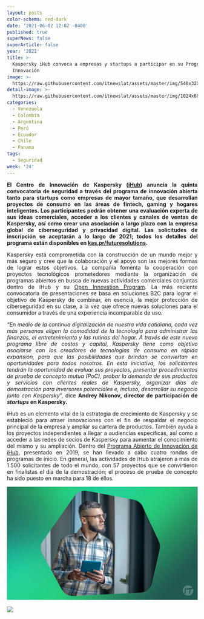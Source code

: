```yaml
---
layout: posts
color-schema: red-dark
date: '2021-06-02 12:02 -0400'
published: true
superNews: false
superArticle: false
year: '2021'
title: >-
  Kaspersky iHub convoca a empresas y startups a participar en su Programa de
  Innovación
image: >-
  https://raw.githubusercontent.com/itnewslat/assets/master/img/540x320/Kaspersky-Trabajo-p.jpg
detail-image: >-
  https://raw.githubusercontent.com/itnewslat/assets/master/img/1024x680/Kaspersky-Trabajo-g.jpg
categories:
  - Venezuela
  - Colombia
  - Argentina
  - Perú
  - Ecuador
  - Chile
  - Panama
tags:
  - Seguridad
week: '24'
---
```

<p style="text-align: justify;"><strong>El Centro de Innovación de Kaspersky (</strong><a href="https://www.kaspersky.com/ihub/"><strong>iHub</strong></a><strong>) anuncia la quinta </strong><strong>convocatoria de seguridad a través del programa de innovación abiert</strong><strong>a </strong><strong>tanto para startups como empresas de mayor tamaño, que desarrollan proyectos de consumo en las áreas de fintech, gaming y hogares inteligentes. Los participantes podrán obtener una evaluación experta de sus ideas comerciales, acceder a los clientes y canales de ventas de Kaspersky, así como crear una asociación a largo plazo con la empresa global de ciberseguridad y privacidad digital. Las solicitudes de inscripción se aceptarán a lo largo de 2021; todos los detalles del programa están disponibles en </strong><a href="https://kas.pr/futuresolutions"><strong>kas.pr/futuresolutions</strong></a><strong>.</strong></p>
<p style="text-align: justify;">Kaspersky está comprometida con la construcción de un mundo mejor y más seguro y cree que la colaboración y el apoyo son las mejores formas de lograr estos objetivos. La compañía fomenta la cooperación con proyectos tecnológicos prometedores mediante la organización de programas abiertos en busca de nuevas actividades comerciales conjuntas dentro de iHub y su <a href="https://www.kaspersky.com/startups/">Open Innovation Program</a>. La más reciente convocatoria de presentaciones se basa en soluciones B2C para lograr el objetivo de Kaspersky de combinar, en esencia, la mejor protección de ciberseguridad en su clase, a la vez que ofrece nuevas soluciones para el consumidor a través de una experiencia incomparable de uso.</p>
<p style="text-align: justify;"><em>“En medio de la continua digitalización de nuestra vida cotidiana, cada vez más personas eligen la comodidad de la tecnología para administrar las finanzas, el entretenimiento y las rutinas del hogar. A través de este nuevo programa libre de costos y capital, Kaspersky tiene como objetivo asociarse con los creadores de tecnologías de consumo en rápida expansión, para que las posibilidades que brindan se conviertan en oportunidades para todos nosotros. En esta iniciativa, los solicitantes tendrán la oportunidad de evaluar sus proyectos, presentar procedimientos de prueba de concepto mutua (PoC), probar la demanda de sus productos y servicios con clientes reales de Kaspersky, organizar días de demostración para inversores potenciales e, incluso, desarrollar su negocio junto con Kaspersky</em>”, dice <strong>Andrey Nikonov, director de participación de <em>startups </em>en Kaspersky.</strong></p>
<p style="text-align: justify;">iHub es un elemento vital de la estrategia de crecimiento de Kaspersky y se estableció para atraer innovaciones con el fin de respaldar el negocio principal de la empresa y ampliar su cartera de productos. También ayuda a los proyectos independientes a llegar a audiencias específicas, así como a acceder a las redes de socios de Kaspersky para aumentar el conocimiento del mismo y su ampliación. Dentro del <a href="https://www.kaspersky.com/startups/">Programa Abierto de Innovación de iHub</a>, presentado en 2019, se han llevado a cabo cuatro rondas de programas de inicio. En general, las actividades de iHub atrajeron a más de 1.500 solicitantes de todo el mundo, con 57 proyectos que se convirtieron en finalistas el día de la demostración; el proceso de prueba de concepto ha sido puesto en marcha para 18 de ellos.</p>

![](https://raw.githubusercontent.com/itnewslat/assets/master/img/540x320/Kaspersky-Trabajo-p.jpg)


<img src="https://tracker.metricool.com/c3po.jpg?hash=56f88a41e39ab42c063cc51676587a04"/>